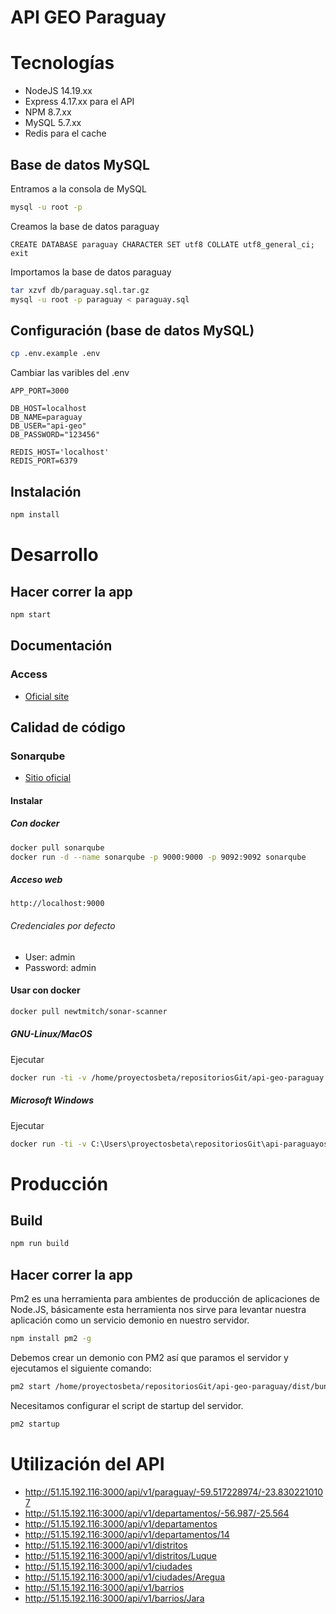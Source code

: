 # API GEO Paraguay

# Tecnologías

- NodeJS 14.19.xx
- Express 4.17.xx para el API
- NPM 8.7.xx
- MySQL 5.7.xx
- Redis para el cache  

## Base de datos MySQL

Entramos a la consola de MySQL

```bash
mysql -u root -p
```

Creamos la base de datos paraguay

```
CREATE DATABASE paraguay CHARACTER SET utf8 COLLATE utf8_general_ci;
exit
```

Importamos la base de datos paraguay

```bash
tar xzvf db/paraguay.sql.tar.gz
mysql -u root -p paraguay < paraguay.sql
```

## Configuración (base de datos MySQL)

```bash
cp .env.example .env
```

Cambiar las varibles del .env

```
APP_PORT=3000
    
DB_HOST=localhost
DB_NAME=paraguay
DB_USER="api-geo"
DB_PASSWORD="123456"

REDIS_HOST='localhost'
REDIS_PORT=6379
```

## Instalación

```bash
npm install
```

# Desarrollo

## Hacer correr la app

```bash
npm start 
```

## Documentación

### Access

- [Oficial site](http://localhost:3000/api-docs)

## Calidad de código

### Sonarqube

- [Sitio oficial](https://www.sonarqube.org/)

#### Instalar

##### Con docker

```bash
docker pull sonarqube
docker run -d --name sonarqube -p 9000:9000 -p 9092:9092 sonarqube
```

##### Acceso web

```
http://localhost:9000
```

###### Credenciales por defecto

- User: admin
- Password: admin

#### Usar con docker

```bash
docker pull newtmitch/sonar-scanner

```

##### GNU-Linux/MacOS

Ejecutar

```bash
docker run -ti -v /home/proyectosbeta/repositoriosGit/api-geo-paraguay:/usr/src --link sonarqube newtmitch/sonar-scanner
```

##### Microsoft Windows

Ejecutar

```bash
docker run -ti -v C:\Users\proyectosbeta\repositoriosGit\api-paraguayos:/usr/src --link sonarqube newtmitch/sonar-scanner
```

# Producción

## Build

```bash
npm run build
```

## Hacer correr la app
Pm2 es una herramienta para ambientes de producción de aplicaciones de Node.JS, básicamente esta herramienta nos sirve para levantar nuestra aplicación como un servicio demonio en nuestro servidor.
    
```bash
npm install pm2 -g
```

Debemos crear un demonio con PM2 así que paramos el servidor y ejecutamos el siguiente comando:

```bash    
pm2 start /home/proyectosbeta/repositoriosGit/api-geo-paraguay/dist/bundle.js --name api-geo-paraguay
```

Necesitamos configurar el script de startup del servidor.

```bash
pm2 startup
```

# Utilización del API
* http://51.15.192.116:3000/api/v1/paraguay/-59.517228974/-23.8302210107
* http://51.15.192.116:3000/api/v1/departamentos/-56.987/-25.564
* http://51.15.192.116:3000/api/v1/departamentos
* http://51.15.192.116:3000/api/v1/departamentos/14
* http://51.15.192.116:3000/api/v1/distritos
* http://51.15.192.116:3000/api/v1/distritos/Luque
* http://51.15.192.116:3000/api/v1/ciudades
* http://51.15.192.116:3000/api/v1/ciudades/Aregua
* http://51.15.192.116:3000/api/v1/barrios
* http://51.15.192.116:3000/api/v1/barrios/Jara